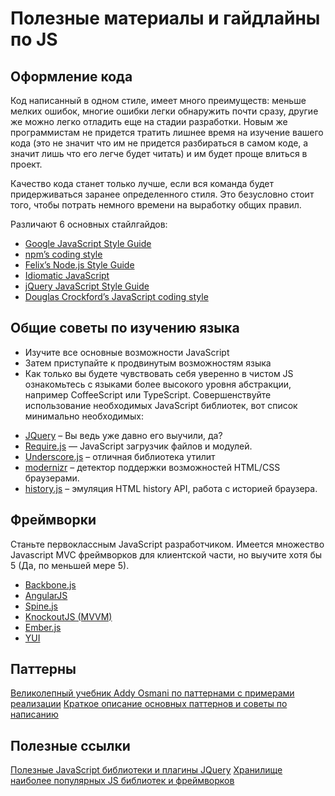 Полезные материалы и гайдлайны по JS
====================================

Оформление кода
---------------
Код написанный в одном стиле, имеет много преимуществ: меньше мелких ошибок, многие ошибки легки обнаружить почти сразу, другие же можно легко отладить еще на стадии разработки. Новым же программистам не придется тратить лишнее время на изучение вашего кода (это не значит что им не придется разбираться в самом коде, а значит лишь что его легче будет читать) и им будет проще влиться в проект.

Качество кода станет только лучше, если вся команда будет придерживаться заранее определенного стиля. Это безусловно стоит того, чтобы потрать немного времени на выработку общих правил.

Различают 6 основных стайлгайдов:
* [Google JavaScript Style Guide](http://google-styleguide.googlecode.com/svn/trunk/javascriptguide.xml)
* [npm’s coding style](https://npmjs.org/doc/coding-style.html)
* [Felix’s Node.js Style Guide](http://nodeguide.com/style.html)
* [Idiomatic JavaScript](https://github.com/rwaldron/idiomatic.js/)
* [jQuery JavaScript Style Guide](http://contribute.jquery.org/style-guide/js/)
* [Douglas Crockford’s JavaScript coding style](http://javascript.crockford.com/code.html)

Общие советы по изучению языка
------------------------------
- Изучите все основные возможности JavaScript
- Затем приступайте к продвинутым возможностям языка
- Как только вы будете чувствовать себя уверенно в чистом JS ознакомьтесь с языками более высокого уровня абстракции, например CoffeeScript или TypeScript. Совершенствуйте использование необходимых JavaScript библиотек, вот список минимально необходимых:
* [JQuery](http://jquery.com/) – Вы ведь уже давно его выучили, да?
* [Require.js](http://requirejs.org/) — JavaScript загрузчик файлов и модулей.
* [Underscore.js](http://documentcloud.github.com/underscore/) – отличная библиотека утилит
* [modernizr](http://modernizr.com/) – детектор поддержки возможностей HTML/CSS браузерами.
* [history.js](https://github.com/balupton/History.js/) – эмуляция HTML history API, работа с историей браузера.

Фреймворки
----------
Станьте первоклассным JavaScript разработчиком. Имеется множество Javascript MVC фреймворков для клиентской части, но выучите хотя бы 5 (Да, по меньшей мере 5).
* [Backbone.js](http://documentcloud.github.com/backbone)
* [AngularJS](http://angularjs.org/)
* [Spine.js](http://spinejs.com/)
* [KnockoutJS (MVVM)](http://knockoutjs.com/)
* [Ember.js](http://emberjs.com/)
* [YUI](http://yuilibrary.com/)

Паттерны
--------
[Великолепный учебник Addy Osmani по паттернами с примерами реализации](http://gogojavascript.com/javascript/javascript-best-practices/)
[Краткое описание основных паттернов и советы по написанию](http://gogojavascript.com/javascript/javascript-best-practices/)

Полезные ссылки
---------------
[Полезные JavaScript библиотеки и плагины JQuery](http://coding.smashingmagazine.com/2012/09/23/useful-javascript-libraries-jquery-plugins-web-developers/)
[Хранилище наиболее популярных JS библиотек и фреймворков](http://cdnjs.com/)
